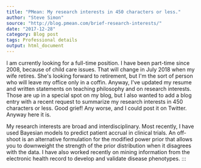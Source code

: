 ```yaml
---
title: "PMean: My research interests in 450 characters or less."
author: "Steve Simon"
source: "http://blog.pmean.com/brief-research-interests/"
date: "2017-12-28"
category: Blog post
tags: Professional details
output: html_document
---
```


I am currently looking for a full-time position. I have been part-time
since 2008, because of child care issues. That will change in July 2018
when my wife retires. She's looking forward to retirement, but I'm the
sort of person who will leave my office only in a coffin. Anyway, I've
updated my resume and written statements on teaching philosophy and on
research interests. Those are up in a special spot on my blog, but I
also wanted to add a blog entry with a recent request to summarize my
research interests in 450 characters or less. Good grief! Any worse, and
I could post it on Twitter. Anyway here it is.

<!---More--->

My research interests are broad and interdisciplinary. Most recently, I
have used Bayesian models to predict patient accrual in clinical trials.
An off-shoot is an alternative formulation for the modified power prior
that allows you to downweight the strength of the prior distribution
when it disagrees with the data. I have also worked recently on mining
information from the electronic health record to develop and validate
disease phenotypes.
:::

